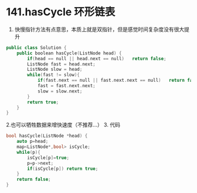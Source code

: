 # 141.hasCycle 环形链表
1. 快慢指针方法有点意思，本质上就是双指针，但是感觉时间复杂度没有很大提升
```c++
public class Solution {
    public boolean hasCycle(ListNode head) {
        if(head == null || head.next == null)   return false;
        ListNode fast = head.next;
        ListNode slow = head;
        while(fast != slow){
            if(fast.next == null || fast.next.next == null)   return false;
            fast = fast.next.next;
            slow = slow.next;
        }
        return true;
    }
}
```
2.也可以牺牲数据来增快速度（不推荐...）
3. 代码
```c++
bool hasCycle(ListNode *head) {
    auto p=head;
    map<ListNode*,bool> isCycle;
    while(p){
        isCycle[p]=true;
        p=p->next;
        if(isCycle[p]) return true;
    }
    return false;
}
```
